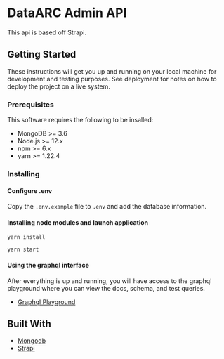 # DataARC Admin API

This api is based off Strapi.

## Getting Started

These instructions will get you up and running on your local machine for development and testing purposes. See deployment for notes on how to deploy the project on a live system.

### Prerequisites

This software requires the following to be insalled:

- MongoDB >= 3.6
- Node.js >= 12.x
- npm >= 6.x
- yarn >= 1.22.4

### Installing

#### Configure .env

Copy the `.env.example` file to `.env` and add the database information.

#### Installing node modules and launch application

`yarn install`

`yarn start`

#### Using the graphql interface

After everything is up and running, you will have access to the graphql playground where you can view the docs, schema, and test queries.

- [Graphql Playground](http://localhost:1337/graphql)

## Built With

- [Mongodb](https://www.mongodb.com/)
- [Strapi](https://strapi.io/)
